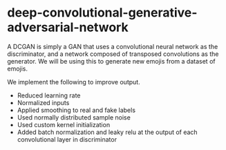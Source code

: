 # deep-convolutional-generative-adversarial-network

A DCGAN is simply a GAN that uses a convolutional neural network as the discriminator, and a network composed of transposed convolutions as the generator. We will be using this to generate new emojis from a dataset of emojis.

We implement the following to improve output.
*   Reduced learning rate
*   Normalized inputs
*   Applied smoothing to real and fake labels
*   Used normally distributed sample noise
*   Used custom kernel initialization
*   Added batch normalization and leaky relu at the output of each convolutional layer in discriminator
